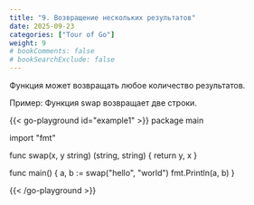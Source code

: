 ```yaml
---
title: "9. Возвращение нескольких результатов"
date: 2025-09-23
categories: ["Tour of Go"]
weight: 9
# bookComments: false
# bookSearchExclude: false
---
```


Функция может возвращать любое количество результатов.

Пример: Функция swap возвращает две строки.


{{< go-playground id="example1" >}}
package main

import "fmt"

func swap(x, y string) (string, string) {
    return y, x
}

func main() {
    a, b := swap("hello", "world")
    fmt.Println(a, b)
}




{{< /go-playground >}} 